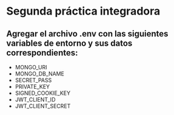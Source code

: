 # Segunda práctica integradora

## Agregar el archivo .env con las siguientes variables de entorno y sus datos correspondientes: 
- MONGO_URI
- MONGO_DB_NAME
- SECRET_PASS
- PRIVATE_KEY
- SIGNED_COOKIE_KEY
- JWT_CLIENT_ID
- JWT_CLIENT_SECRET
